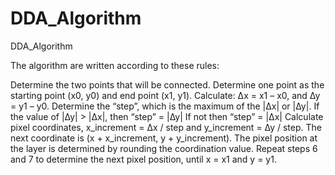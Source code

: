 # DDA_Algorithm
DDA_Algorithm

The algorithm are written according to these rules: 

Determine the two points that will be connected.
Determine one point as the starting point (x0, y0) and end point (x1, y1).
Calculate: ∆x = x1 – x0, and ∆y = y1 – y0.
Determine the “step”, which is the maximum of the |∆x| or |∆y|.
If the value of |∆y| > |∆x|, then “step” = |∆y|
If not then “step” = |∆x|
Calculate pixel coordinates, x_increment = ∆x / step and y_increment = ∆y / step.
The next coordinate is (x + x_increment, y + y_increment).
The pixel position at the layer is determined by rounding the coordination value.
Repeat steps 6 and 7 to determine the next pixel position, until x = x1 and y = y1.
